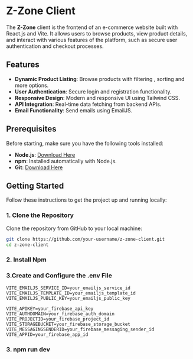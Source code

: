 # Z-Zone Client

The **Z-Zone** client is the frontend of an e-commerce website built with React.js and Vite. It allows users to browse products, view product details, and interact with various features of the platform, such as secure user authentication and checkout processes.

## Features

- **Dynamic Product Listing**: Browse products with filtering , sorting and more  options.
- **User Authentication**: Secure login and registration functionality.
- **Responsive Design**: Modern and responsive UI using Tailwind CSS.
- **API Integration**: Real-time data fetching from backend APIs.
- **Email Functionality**: Send emails using EmailJS.

## Prerequisites

Before starting, make sure you have the following tools installed:

- **Node.js**: [Download Here](https://nodejs.org/)
- **npm**: Installed automatically with Node.js.
- **Git**: [Download Here](https://git-scm.com/)

## Getting Started

Follow these instructions to get the project up and running locally:

### 1. Clone the Repository

Clone the repository from GitHub to your local machine:


```bash
git clone https://github.com/your-username/z-zone-client.git
cd z-zone-client
```
### 2. Install Npm
### 3.Create and Configure the .env File
```
VITE_EMAILJS_SERVICE_ID=your_emailjs_service_id
VITE_EMAILJS_TEMPLATE_ID=your_emailjs_template_id
VITE_EMAILJS_PUBLIC_KEY=your_emailjs_public_key

VITE_APIKEY=your_firebase_api_key
VITE_AUTHDOMAIN=your_firebase_auth_domain
VITE_PROJECTID=your_firebase_project_id
VITE_STORAGEBUCKET=your_firebase_storage_bucket
VITE_MESSAGINGSENDERID=your_firebase_messaging_sender_id
VITE_APPID=your_firebase_app_id
```
### 3. npm run dev
